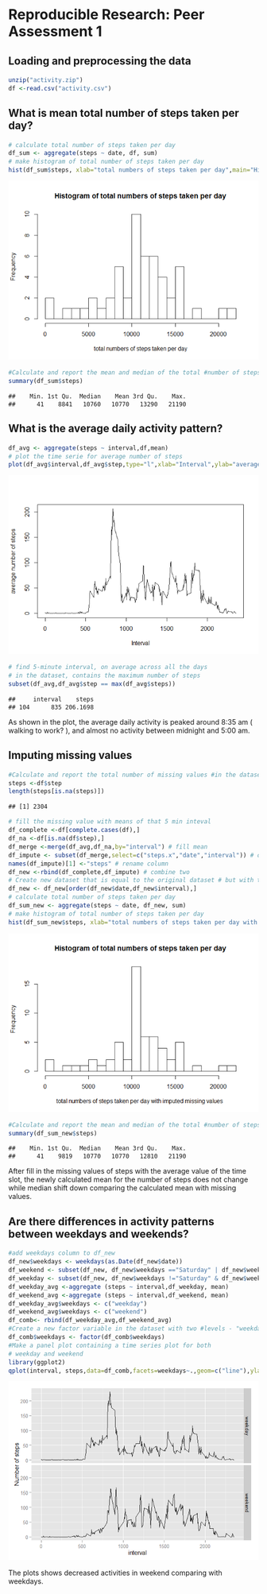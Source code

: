 # Reproducible Research: Peer Assessment 1


## Loading and preprocessing the data

```r
unzip("activity.zip")
df <-read.csv("activity.csv")
```



## What is mean total number of steps taken per day?

```r
# calculate total number of steps taken per day
df_sum <- aggregate(steps ~ date, df, sum)
# make histogram of total number of steps taken per day
hist(df_sum$steps, xlab="total numbers of steps taken per day",main="Histogram of total numbers of steps taken per day",breaks=22)
```

![](PA1_template_files/figure-html/unnamed-chunk-2-1.png) 

```r
#Calculate and report the mean and median of the total #number of steps taken per day
summary(df_sum$steps)
```

```
##    Min. 1st Qu.  Median    Mean 3rd Qu.    Max. 
##      41    8841   10760   10770   13290   21190
```


## What is the average daily activity pattern?

```r
df_avg <- aggregate(steps ~ interval,df,mean)
# plot the time serie for average number of steps
plot(df_avg$interval,df_avg$step,type="l",xlab="Interval",ylab="average number of steps")
```

![](PA1_template_files/figure-html/unnamed-chunk-3-1.png) 

```r
# find 5-minute interval, on average across all the days 
# in the dataset, contains the maximum number of steps
subset(df_avg,df_avg$step == max(df_avg$steps))
```

```
##     interval    steps
## 104      835 206.1698
```

As shown in the plot, the average daily activity is peaked around 8:35 am ( walking to work? ), and almost no activity between midnight and 5:00 am.

## Imputing missing values

```r
#Calculate and report the total number of missing values #in the dataset (i.e. the total number of rows with NAs)
steps <-df$step
length(steps[is.na(steps)])
```

```
## [1] 2304
```

```r
# fill the missing value with means of that 5 min inteval
df_complete <-df[complete.cases(df),]
df_na <-df[is.na(df$step),]
df_merge <-merge(df_avg,df_na,by="interval") # fill mean
df_impute <- subset(df_merge,select=c("steps.x","date","interval")) # only take the columns needed
names(df_impute)[1] <-"steps" # rename column
df_new <-rbind(df_complete,df_impute) # combine two
# Create new dataset that is equal to the original dataset # but with the missing data filled in.
df_new <- df_new[order(df_new$date,df_new$interval),] 
# calculate total number of steps taken per day
df_sum_new <- aggregate(steps ~ date, df_new, sum)
# make histogram of total number of steps taken per day
hist(df_sum_new$steps, xlab="total numbers of steps taken per day with imputed missing values ",main="Histogram of total numbers of steps taken per day",breaks=22)
```

![](PA1_template_files/figure-html/unnamed-chunk-4-1.png) 

```r
#Calculate and report the mean and median of the total #number of steps taken per day
summary(df_sum_new$steps)
```

```
##    Min. 1st Qu.  Median    Mean 3rd Qu.    Max. 
##      41    9819   10770   10770   12810   21190
```

After fill in the missing values of steps with the average value of the time slot, the newly calculated mean for the number of steps does not change while median shift down comparing the calculated mean with missing values.

## Are there differences in activity patterns between weekdays and weekends?

```r
#add weekdays column to df_new
df_new$weekdays <- weekdays(as.Date(df_new$date))
df_weekend <- subset(df_new, df_new$weekdays =="Saturday" | df_new$weekdays =="Sunday")
df_weekday <- subset(df_new, df_new$weekdays !="Saturday" & df_new$weekdays !="Sunday")
df_weekday_avg <-aggregate (steps ~ interval,df_weekday, mean)
df_weekend_avg <-aggregate (steps ~ interval,df_weekend, mean)
df_weekday_avg$weekdays <- c("weekday")
df_weekend_avg$weekdays <- c("weekend")
df_comb<- rbind(df_weekday_avg,df_weekend_avg)
#Create a new factor variable in the dataset with two #levels - "weekday" and "weekend"
df_comb$weekdays <- factor(df_comb$weekdays)
#Make a panel plot containing a time series plot for both 
# weekday and weekend
library(ggplot2)
qplot(interval, steps,data=df_comb,facets=weekdays~.,geom=c("line"),ylab="Number of steps")
```

![](PA1_template_files/figure-html/unnamed-chunk-5-1.png) 


The plots shows decreased activities in weekend comparing with weekdays.
